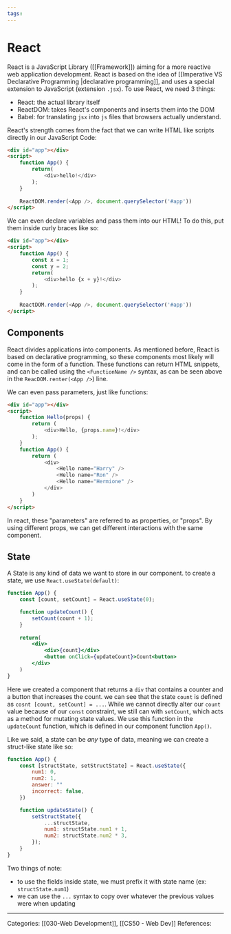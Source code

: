 ```yaml
---
tags:
---
```

# React
React is a JavaScript Library ([[Framework]]) aiming for a more reactive web application development. React is based on the idea of [[Imperative VS Declarative Programming |declarative programming]], and uses a special extension to JavaScript (extension `.jsx`). To use React, we need 3 things:
- React: the actual library itself
- ReactDOM: takes React's components and inserts them into the DOM
- Babel: for translating `jsx` into `js` files that browsers actually understand.

React's strength comes from the fact that we can write HTML like scripts directly in our JavaScript Code:
```html
<div id="app"></div>
<script>
	function App() {
		return(
			<div>hello!</div>
		);
	}
	
	ReactDOM.render(<App />, document.querySelector('#app'))
</script>
```
We can even declare variables and pass them into our HTML! To do this, put them inside curly braces like so:
```html
<div id="app"></div>
<script>
	function App() {
		const x = 1;
		const y = 2;
		return(
			<div>hello {x + y}!</div>
		);
	}
	
	ReactDOM.render(<App />, document.querySelector('#app'))
</script>
```

## Components
React divides applications into components. As mentioned before, React is based on declarative programming, so these components most likely will come in the form of a function. These functions can return HTML snippets, and can be called using the `<FunctionName />` syntax, as can be seen above in the `ReacDOM.renter(<App />`) line.

We can even pass parameters, just like functions:
```html
<div id="app"></div>
<script>
	function Hello(props) {
		return (
			<div>Hello, {props.name}!</div>
		);
	}
	function App() {
		return (
			<div>
				<Hello name="Harry" />
				<Hello name="Ron" />
				<Hello name="Hermione" />
			</div>
		)
	}
</script>
```
In react, these "parameters" are referred to as properties, or "props". By using different props, we can get different interactions with the same component.

## State
A State is any kind of data we want to store in our component. to create a state, we use `React.useState(default)`:
```jsx
function App() {
	const [count, setCount] = React.useState(0);

	function updateCount() {
		setCount(count + 1);
	}
	
	return(
		<div>
			<div>{count}</div>
			<button onClick={updateCount}>Count<button>
		</div>
	)
}
```
Here we created a component that returns a `div` that contains a counter and a button that increases the count. we can see that the state `count` is defined as `cosnt [count, setCount] = ...`. While we cannot directly alter our `count` value because of our `const` constraint, we still can with `setCount`, which acts as a method for mutating state values. We use this function in the `updateCount` function, which is defined in our component function `App()`.

Like we said, a state can be _any_ type of data, meaning we can create a struct-like state like so:
```jsx
function App() {
	const [structState, setStructState] = React.useState({
		num1: 0,
		num2: 1,
		answer: ""
		incorrect: false,
	})

	function updateState() {
		setStructState({
			...structState,
			num1: structState.num1 + 1,
			num2: structState.num2 * 3,
		});
	}
}
```
Two things of note:
- to use the fields inside state, we must prefix it with state name (ex: `structState.num1`)
- we can use the `...` syntax to copy over whatever the previous values were when updating


---
Categories: [[030-Web Development]], [[CS50 - Web Dev]]
References:
